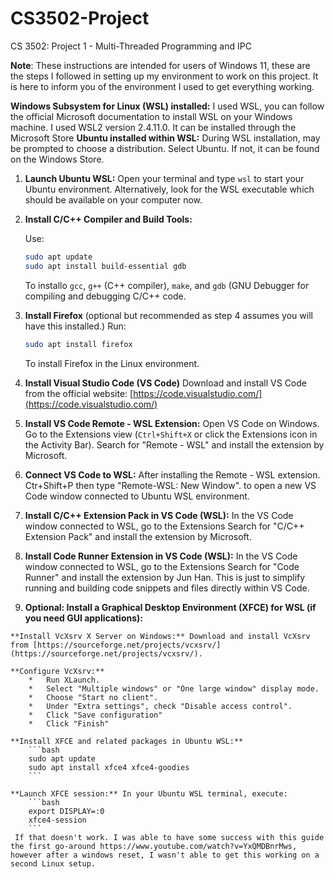 # CS3502-Project
CS 3502: Project 1 - Multi-Threaded Programming and IPC

**Note**: These instructions are intended for users of Windows 11, these are the steps I followed in setting up my environment to work on this project. It is here to inform you of the environment I used to get everything working.

**Windows Subsystem for Linux (WSL) installed:**  I used WSL, you can follow the official Microsoft documentation to install WSL on your Windows machine. I used WSL2 version 2.4.11.0. It can be installed through the Microsoft Store
**Ubuntu installed within WSL:** During WSL installation, may be prompted to choose a distribution. Select Ubuntu. If not, it can be found on the Windows Store.


1.  **Launch Ubuntu WSL:** Open your terminal and type `wsl` to start your Ubuntu environment. Alternatively, look for the WSL executable which should be available on your computer now.

2.  **Install C/C++ Compiler and Build Tools:**

    Use:
    ```bash
    sudo apt update
    sudo apt install build-essential gdb
    ```
    To installo `gcc`, `g++` (C++ compiler), `make`, and `gdb` (GNU Debugger for compiling and debugging C/C++ code.
3. **Install Firefox** (optional but recommended as step 4 assumes you will have this installed.)
    Run:
   ```bash
   sudo apt install firefox
   ```
   To install Firefox in the Linux environment. 
5.  **Install Visual Studio Code (VS Code)** Download and install VS Code from the official website: [https://code.visualstudio.com/](https://code.visualstudio.com/)

6.  **Install VS Code Remote - WSL Extension:**
   Open VS Code on Windows.
    Go to the Extensions view (`Ctrl+Shift+X` or click the Extensions icon in the Activity Bar).
    Search for "Remote - WSL" and install the extension by Microsoft.

7.  **Connect VS Code to WSL:**
    After installing the Remote - WSL extension. 
    Ctr+Shift+P then type "Remote-WSL: New Window". to open a new VS Code window connected to Ubuntu WSL environment.

8.  **Install C/C++ Extension Pack in VS Code (WSL):**
    In the VS Code window connected to WSL, go to the Extensions
    Search for "C/C++ Extension Pack" and install the extension by Microsoft.

9.  **Install Code Runner Extension in VS Code (WSL):**
    In the VS Code window connected to WSL, go to the Extensions
    Search for "Code Runner" and install the extension by Jun Han. This is just to simplify running and building code snippets and files directly within VS Code.

10.  **Optional: Install a Graphical Desktop Environment (XFCE) for WSL (if you need GUI applications):**

    **Install VcXsrv X Server on Windows:** Download and install VcXsrv from [https://sourceforge.net/projects/vcxsrv/](https://sourceforge.net/projects/vcxsrv/).

    **Configure VcXsrv:**
        *   Run XLaunch.
        *   Select "Multiple windows" or "One large window" display mode.
        *   Choose "Start no client".
        *   Under "Extra settings", check "Disable access control".
        *   Click "Save configuration" 
        *   Click "Finish"

    **Install XFCE and related packages in Ubuntu WSL:**
        ```bash
        sudo apt update
        sudo apt install xfce4 xfce4-goodies
        ```

    **Launch XFCE session:** In your Ubuntu WSL terminal, execute:
        ```bash
        export DISPLAY=:0
        xfce4-session
        ```
     If that doesn't work. I was able to have some success with this guide the first go-around https://www.youtube.com/watch?v=YxQMDBnrMws, however after a windows reset, I wasn't able to get this working on a second Linux setup. 
